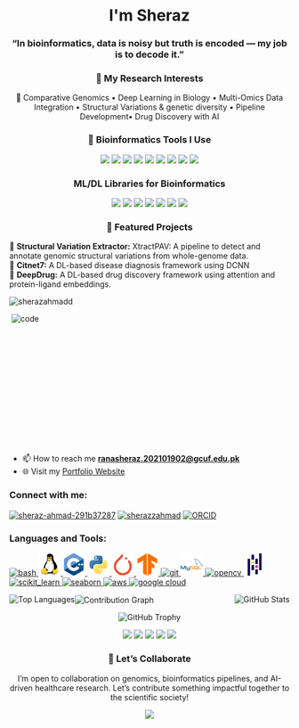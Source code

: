 <h1 align="center">I'm Sheraz</h1>

<!-- Dev Quote -->
<h3 align="center">“In bioinformatics, data is noisy but truth is encoded — my job is to decode it.”</h3>
<h3 align="center">🔬 My Research Interests</h3>
<p align="center">
🧬 Comparative Genomics •  Deep Learning in Biology •  Multi-Omics Data Integration •  Structural Variations & genetic diversity •  Pipeline Development•  Drug Discovery with AI
</p>
<h3 align="center">🔬 Bioinformatics Tools I Use</h3>

<p align="center">
  <img src="https://img.shields.io/badge/Biopython-2C003E?style=for-the-badge&logo=python&logoColor=white" />
  <img src="https://img.shields.io/badge/SAMtools-2C003E?style=for-the-badge&logoColor=white" />
  <img src="https://img.shields.io/badge/BWA-2C003E?style=for-the-badge&logoColor=white" />
  <img src="https://img.shields.io/badge/GATK-2C003E?style=for-the-badge&logoColor=white" />
  <img src="https://img.shields.io/badge/Galaxy-2C003E?style=for-the-badge&logoColor=white" />
  <img src="https://img.shields.io/badge/Bedtools-2C003E?style=for-the-badge&logoColor=white" />
  <img src="https://img.shields.io/badge/Bash-2C003E?style=for-the-badge&logo=gnu-bash&logoColor=white" />
  <img src="https://img.shields.io/badge/PyMOL-2C003E?style=for-the-badge&logo=pymol&logoColor=white" />
  <img src="https://img.shields.io/badge/RDKit-2C003E?style=for-the-badge&logo=python&logoColor=white" />
</p>

<h3 align="center"> ML/DL Libraries for Bioinformatics</h3>
<p align="center">
  <img src="https://img.shields.io/badge/scikit--learn-2C003E?style=for-the-badge&logo=scikit-learn&logoColor=white" />
  <img src="https://img.shields.io/badge/TensorFlow-2C003E?style=for-the-badge&logo=tensorflow&logoColor=white" />
  <img src="https://img.shields.io/badge/PyTorch-2C003E?style=for-the-badge&logo=pytorch&logoColor=white" />
  <img src="https://img.shields.io/badge/Optuna-2C003E?style=for-the-badge&logo=optuna&logoColor=white" />
  <img src="https://img.shields.io/badge/XGBoost-2C003E?style=for-the-badge&logo=xgboost&logoColor=white" />
  <img src="https://img.shields.io/badge/LightGBM-2C003E?style=for-the-badge&logo=lightgbm&logoColor=white" />
  <img src="https://img.shields.io/badge/AutoML-2C003E?style=for-the-badge&logo=mlflow&logoColor=white" />
</p>




<h3 align="center">🚀 Featured Projects</h3>
<p>
  🔹 <strong>Structural Variation Extractor:</strong> XtractPAV: A pipeline to detect and annotate genomic structural variations from whole-genome data.<br>
  🔹 <strong>Citnet7:</strong> A DL-based disease diagnosis framework using DCNN <br>
  🔹 <strong>DeepDrug:</strong> A DL-based drug discovery framework using attention and protein-ligand embeddings.<br>
</p>





<p align="left"> <img src="https://komarev.com/ghpvc/?username=sherazahmadd&label=Profile%20views&color=0e75b6&style=flat" alt="sherazahmadd" /> </p>
<img align="right" alt="code" height="250" width="500"src="https://media.licdn.com/dms/image/D4D12AQFl4MjYnkEYNg/article-cover_image-shrink_600_2000/0/1707512073268?e=2147483647&v=beta&t=gJYTY4AZfnT_b8FQ3Y3ZEPlAeGckqDlcx-w6vPrRgYY">

- 📫 How to reach me **ranasheraz.202101902@gcuf.edu.pk**
- 🌐 Visit my <a href="https://sherazahmadd.github.io/PortfolioWebsite/" target="_blank">Portfolio Website</a>

<h3 align="left">Connect with me:</h3>
<p align="left">
<a href="https://linkedin.com/in/sheraz-ahmad-291b37287" target="blank"><img align="center" src="https://raw.githubusercontent.com/rahuldkjain/github-profile-readme-generator/master/src/images/icons/Social/linked-in-alt.svg" alt="sheraz-ahmad-291b37287" height="30" width="40" /></a>
<a href="https://kaggle.com/sherazzahmad" target="blank"><img align="center" src="https://raw.githubusercontent.com/rahuldkjain/github-profile-readme-generator/master/src/images/icons/Social/kaggle.svg" alt="sherazzahmad" height="30" width="40" /></a>
<a href="https://orcid.org/0009-0006-9979-0904" target="_blank">
  <img align="center" src="https://upload.wikimedia.org/wikipedia/commons/0/06/ORCID_iD.svg" alt="ORCID" height="30" width="30" />
</a>

</p>

<h3 align="left">Languages and Tools:</h3>
<p align="left"> 
  <a href="https://www.gnu.org/software/bash/" target="_blank" rel="noreferrer"> 
    <img src="https://www.vectorlogo.zone/logos/gnu_bash/gnu_bash-icon.svg" alt="bash" width="40" height="40"/> 
  </a> 
  <a href="https://www.linux.org/" target="_blank" rel="noreferrer"> 
    <img src="https://raw.githubusercontent.com/devicons/devicon/master/icons/linux/linux-original.svg" alt="linux" width="40" height="40"/> 
  </a>
  <a href="https://www.w3schools.com/cpp/" target="_blank" rel="noreferrer"> 
    <img src="https://raw.githubusercontent.com/devicons/devicon/master/icons/cplusplus/cplusplus-original.svg" alt="cplusplus" width="40" height="40"/> 
  </a> 
  <a href="https://www.python.org" target="_blank" rel="noreferrer"> 
    <img src="https://raw.githubusercontent.com/devicons/devicon/master/icons/python/python-original.svg" alt="python" width="40" height="40"/> 
  </a> 
  <a href="https://pytorch.org/" target="_blank" rel="noreferrer"> 
    <img src="https://raw.githubusercontent.com/devicons/devicon/master/icons/pytorch/pytorch-original.svg" alt="pytorch" width="40" height="40"/> 
  </a>
  <a href="https://www.tensorflow.org/" target="_blank" rel="noreferrer"> 
    <img src="https://raw.githubusercontent.com/devicons/devicon/master/icons/tensorflow/tensorflow-original.svg" alt="tensorflow" width="40" height="40"/> 
  </a>
  <a href="https://git-scm.com/" target="_blank" rel="noreferrer"> 
    <img src="https://www.vectorlogo.zone/logos/git-scm/git-scm-icon.svg" alt="git" width="40" height="40"/> 
  </a> 

  <a href="https://www.mysql.com/" target="_blank" rel="noreferrer"> 
    <img src="https://raw.githubusercontent.com/devicons/devicon/master/icons/mysql/mysql-original-wordmark.svg" alt="mysql" width="40" height="40"/> 
  </a> 
  <a href="https://opencv.org/" target="_blank" rel="noreferrer"> 
    <img src="https://www.vectorlogo.zone/logos/opencv/opencv-icon.svg" alt="opencv" width="40" height="40"/> 
  </a> 
  <a href="https://pandas.pydata.org/" target="_blank" rel="noreferrer"> 
    <img src="https://raw.githubusercontent.com/devicons/devicon/2ae2a900d2f041da66e950e4d48052658d850630/icons/pandas/pandas-original.svg" alt="pandas" width="40" height="40"/> 
  </a> 
  <a href="https://scikit-learn.org/" target="_blank" rel="noreferrer"> 
    <img src="https://upload.wikimedia.org/wikipedia/commons/0/05/Scikit_learn_logo_small.svg" alt="scikit_learn" width="40" height="40"/> 
  </a> 
  <a href="https://seaborn.pydata.org/" target="_blank" rel="noreferrer"> 
    <img src="https://seaborn.pydata.org/_images/logo-mark-lightbg.svg" alt="seaborn" width="40" height="40"/> 
  </a> 

  <!-- AWS -->
  <a href="https://aws.amazon.com/" target="_blank" rel="noreferrer">
    <img src="https://www.vectorlogo.zone/logos/amazon_aws/amazon_aws-icon.svg" alt="aws" width="40" height="40"/>
  </a>

  <!-- Google Cloud -->
  <a href="https://cloud.google.com/" target="_blank" rel="noreferrer">
    <img src="https://www.vectorlogo.zone/logos/google_cloud/google_cloud-icon.svg" alt="google cloud" width="40" height="40"/>
  </a>
</p>

<!-- Top Languages -->
<p>
  <img align="left" src="https://github-readme-stats.vercel.app/api/top-langs?username=sherazahmadd&theme=midnight-purple&hide_border=true&show_icons=true&locale=en&layout=compact" alt="Top Languages" />
</p>

<!-- GitHub Stats -->
<p>
  <img align="right" src="https://github-readme-stats.vercel.app/api?username=sherazahmadd&theme=midnight-purple&hide_border=true&show_icons=true&locale=en" alt="GitHub Stats" />
</p>


<!-- Contribution Graph -->
<p>
  <img align="center" src="https://github-readme-activity-graph.vercel.app/graph?username=sherazahmadd&theme=dracula&hide_border=true" alt="Contribution Graph"/>
</p>
<p align="center">
  <img src="https://github-profile-trophy.vercel.app/?username=sherazahmadd&theme=dracula&no-frame=true&margin-w=10" alt="GitHub Trophy" />
</p>

<!-- Skill Badges -->
<p align="center">
  <img src="https://img.shields.io/badge/Machine%20Learning-2C003E?style=for-the-badge&logo=TensorFlow&logoColor=white"/>
  <img src="https://img.shields.io/badge/Deep%20Learning-2C003E?style=for-the-badge&logo=pytorch&logoColor=white"/>
  <img src="https://img.shields.io/badge/Bioinformatics-2C003E?style=for-the-badge&logo=dna&logoColor=white"/>
  <img src="https://img.shields.io/badge/Python-2C003E?style=for-the-badge&logo=python&logoColor=white"/>
  <img src="https://img.shields.io/badge/Linux-2C003E?style=for-the-badge&logo=linux&logoColor=white"/>
</p>


<h3 align="center">🤝 Let’s Collaborate</h3>
<p align="center">I’m open to collaboration on genomics, bioinformatics pipelines, and AI-driven healthcare research. Let’s contribute something impactful together to the scientific society!</p>

<!-- Dynamic quote badge -->
<!-- Dynamic quote badge -->
<p align="center">
  <img src="https://readme-typing-svg.herokuapp.com/?lines=Turning+data+into+discovery...;Learning+AI+for+biology.;Bioinformatics+is+my+superpower!&center=true&width=500&height=45">
</p>





